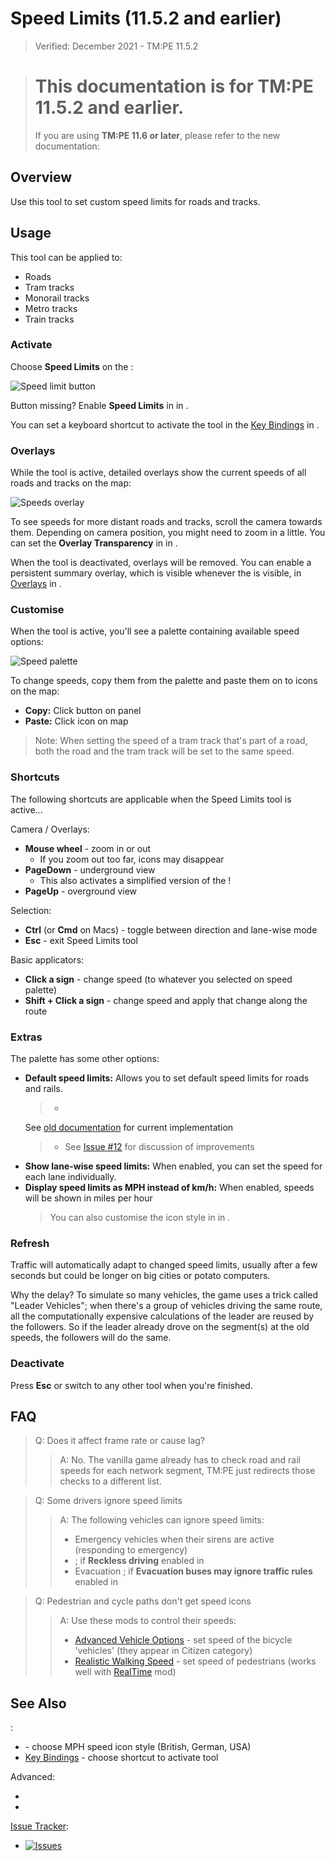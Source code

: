 # Speed Limits (11.5.2 and earlier)

> Verified: December 2021 - TM:PE 11.5.2

> # This documentation is for **TM:PE 11.5.2 and earlier**.
>
> If you are using **TM:PE 11.6 or later**, please refer to the new documentation: [](Speed-Limits.md)

## Overview

Use this tool to set custom speed limits for roads and tracks.

## Usage

This tool can be applied to:

* Roads
* Tram tracks
* Monorail tracks
* Metro tracks
* Train tracks

### Activate

Choose **Speed Limits** on the [](Toolbar.md):

![Speed limit button](https://i.imgur.com/9iZWRpN.png)

Button missing? Enable **Speed Limits** in [](Maintenance.md) in [](Settings.md).

You can set a keyboard shortcut to activate the tool in the [Key Bindings](Keybinds.md) in [](Settings.md).

### Overlays

While the tool is active, detailed overlays show the current speeds of all roads and tracks on the map:

![Speeds overlay](https://i.imgur.com/NnOCHKP.png)

To see speeds for more distant roads and tracks, scroll the camera towards them. Depending on camera position, you might
need to zoom in a little. You can set the **Overlay Transparency** in [](General.md) in [](Settings.md).

When the tool is deactivated, overlays will be removed. You can enable a persistent summary overlay, which is visible
whenever the [](Toolbar.md) is visible, in [Overlays](Overlays.md) in [](Settings.md).

### Customise

When the tool is active, you'll see a palette containing available speed options:

![Speed palette](https://i.imgur.com/BcEfb6d.png)

To change speeds, copy them from the palette and paste them on to icons on the map:

* **Copy:** Click button on panel
* **Paste:** Click icon on map

> Note: When setting the speed of a tram track that's part of a road, both the road and the tram track will be set to
> the same speed.

### Shortcuts

The following shortcuts are applicable when the Speed Limits tool is active...

Camera / Overlays:

* **Mouse wheel** - zoom in or out
    * If you zoom out too far, icons may disappear
* **PageDown** - underground view
    * This also activates a simplified version of the [](Traffic-Info-View.md)!
* **PageUp** - overground view

Selection:

* **Ctrl** (or **Cmd** on Macs) - toggle between direction and lane-wise mode
* **Esc** - exit Speed Limits tool

Basic applicators:

* **Click a sign** - change speed (to whatever you selected on speed palette)
* **Shift + Click a sign** - change speed and apply that change along the route

### Extras

The palette has some other options:

* **Default speed limits:** Allows you to set default speed limits for roads and rails.
  > *
  See [old documentation](https://tmpe.viathinksoft.com/wiki/index.php?title=Speed_limits#Default_speed_limits_per_road_type)
  for current implementation
  > * See [Issue #12](https://github.com/krzychu124/Cities-Skylines-Traffic-Manager-President-Edition/issues/12) for
      discussion of improvements
* **Show lane-wise speed limits:** When enabled, you can set the speed for each lane individually.
* **Display speed limits as MPH instead of km/h:** When enabled, speeds will be shown in miles per hour
  > You can also customise the icon style in [](General.md) in [](Settings.md).

### Refresh

Traffic will automatically adapt to changed speed limits, usually after a few seconds but could be longer on big cities
or potato computers.

Why the delay? To simulate so many vehicles, the game uses a trick called "Leader Vehicles"; when there's a group of
vehicles driving the same route, all the computationally expensive calculations of the leader are reused by the
followers. So if the leader already drove on the segment(s) at the old speeds, the followers will do the same.

### Deactivate

Press **Esc** or switch to any other tool when you're finished.

## FAQ

> Q: Does it affect frame rate or cause lag?
>> A: No. The vanilla game already has to check road and rail speeds for each network segment, TM:PE just redirects
> > those checks to a different list.

> Q: Some drivers ignore speed limits
>> A: The following vehicles can ignore speed limits:
>> * Emergency vehicles when their sirens are active (responding to emergency)
>> * [](Reckless-Drivers.md); if **Reckless driving** enabled in [](Gameplay.md)
>> * Evacuation [](Buses.md); if **Evacuation buses may ignore traffic rules** enabled in [](Policies.md)

> Q: Pedestrian and cycle paths don't get speed icons
>> A: Use these mods to control their speeds:
>> * [Advanced Vehicle Options](https://steamcommunity.com/sharedfiles/filedetails/?id=1548831935) - set speed of the
     bicycle 'vehicles' (they appear in Citizen category)
>> * [Realistic Walking Speed](https://steamcommunity.com/sharedfiles/filedetails/?id=1412844620) - set speed of
     pedestrians (works well with [RealTime](https://steamcommunity.com/sharedfiles/filedetails/?id=1420955187) mod)

## See Also

[](Settings.md):

* [](General.md) - choose MPH speed icon style (British, German, USA)
* [Key Bindings](Keybinds.md) - choose shortcut to activate tool

Advanced:

* [](Reckless-Drivers.md)
* [](Road-Conditions.md)

[Issue Tracker](https://github.com/krzychu124/Cities-Skylines-Traffic-Manager-President-Edition/issues):

* <a href="https://github.com/CitiesSkylinesMods/TMPE/labels/SPEED LIMITS"><img alt="Issues" src="https://img.shields.io/github/issues/CitiesSkylinesMods/TMPE/SPEED LIMITS?label=SPEED LIMITS%26logo=github" /></a>
